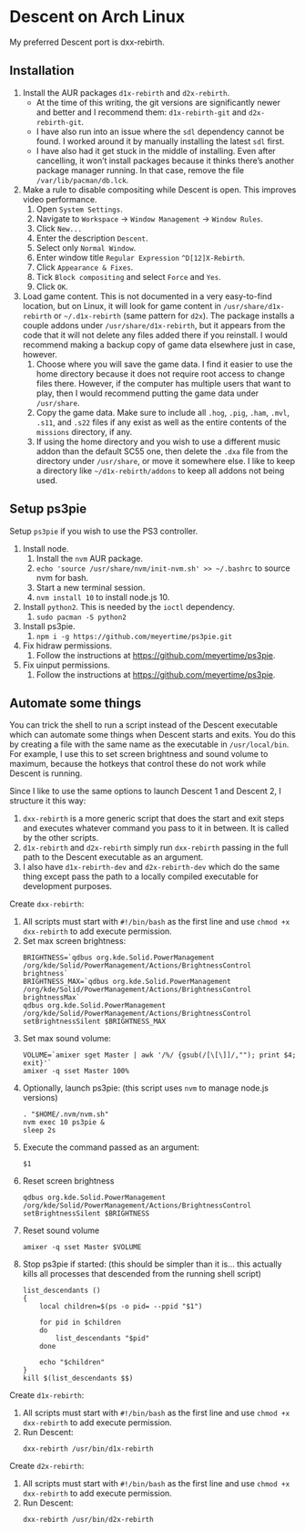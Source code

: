 # Descent on Arch Linux

My preferred Descent port is dxx-rebirth.

## Installation

1. Install the AUR packages `d1x-rebirth` and `d2x-rebirth`.
    - At the time of this writing, the git versions are significantly newer and better and I recommend them: `d1x-rebirth-git` and `d2x-rebirth-git`.
    - I have also run into an issue where the `sdl` dependency cannot be found.  I worked around it by manually installing the latest `sdl` first.
    - I have also had it get stuck in the middle of installing.  Even after cancelling, it won’t install packages because it thinks there’s another package manager running.  In that case, remove the file `/var/lib/pacman/db.lck`.
2. Make a rule to disable compositing while Descent is open.  This improves video performance.
    1. Open `System Settings`.
    2. Navigate to `Workspace` → `Window Management` → `Window Rules`.
    3. Click `New...`
    4. Enter the description `Descent`.
    5. Select only `Normal Window`.
    6. Enter window title `Regular Expression` `^D[12]X-Rebirth`.
    7. Click `Appearance & Fixes`.
    8. Tick `Block compositing` and select `Force` and `Yes`.
    9. Click `OK`.
3. Load game content.  This is not documented in a very easy-to-find location, but on Linux, it will look for game content in `/usr/share/d1x-rebirth` or `~/.d1x-rebirth` (same pattern for `d2x`).  The package installs a couple addons under `/usr/share/d1x-rebirth`, but it appears from the code that it will not delete any files added there if you reinstall.  I would recommend making a backup copy of game data elsewhere just in case, however.
    1. Choose where you will save the game data.  I find it easier to use the home directory because it does not require root access to change files there.  However, if the computer has multiple users that want to play, then I would recommend putting the game data under `/usr/share`.
    2. Copy the game data.  Make sure to include all `.hog`, `.pig`, `.ham`, `.mvl`, `.s11`, and `.s22` files if any exist as well as the entire contents of the `missions` directory, if any.
    3. If using the home directory and you wish to use a different music addon than the default SC55 one, then delete the `.dxa` file from the directory under `/usr/share`, or move it somewhere else.  I like to keep a directory like `~/d1x-rebirth/addons` to keep all addons not being used.

## Setup ps3pie

Setup `ps3pie` if you wish to use the PS3 controller.

1. Install node.
    1. Install the `nvm` AUR package.
    2. `echo 'source /usr/share/nvm/init-nvm.sh' >> ~/.bashrc` to source nvm for bash.
    3. Start a new terminal session.
    4. `nvm install 10` to install node.js 10.
2. Install `python2`.  This is needed by the `ioctl` dependency.
    1. `sudo pacman -S python2`
3. Install ps3pie.
    1. `npm i -g https://github.com/meyertime/ps3pie.git`
4. Fix hidraw permissions.
    1. Follow the instructions at https://github.com/meyertime/ps3pie.
5. Fix uinput permissions.
    1. Follow the instructions at https://github.com/meyertime/ps3pie.

## Automate some things

You can trick the shell to run a script instead of the Descent executable which can automate some things when Descent starts and exits.  You do this by creating a file with the same name as the executable in `/usr/local/bin`.  For example, I use this to set screen brightness and sound volume to maximum, because the hotkeys that control these do not work while Descent is running.

Since I like to use the same options to launch Descent 1 and Descent 2, I structure it this way:

1. `dxx-rebirth` is a more generic script that does the start and exit steps and executes whatever command you pass to it in between.  It is called by the other scripts.
2. `d1x-rebirth` and `d2x-rebirth` simply run `dxx-rebirth` passing in the full path to the Descent executable as an argument.
3. I also have `d1x-rebirth-dev` and `d2x-rebirth-dev` which do the same thing except pass the path to a locally compiled executable for development purposes.

Create `dxx-rebirth`:

1. All scripts must start with `#!/bin/bash` as the first line and use `chmod +x dxx-rebirth` to add execute permission.
2. Set max screen brightness:
    ```
    BRIGHTNESS=`qdbus org.kde.Solid.PowerManagement /org/kde/Solid/PowerManagement/Actions/BrightnessControl brightness`
    BRIGHTNESS_MAX=`qdbus org.kde.Solid.PowerManagement /org/kde/Solid/PowerManagement/Actions/BrightnessControl brightnessMax`
    qdbus org.kde.Solid.PowerManagement /org/kde/Solid/PowerManagement/Actions/BrightnessControl setBrightnessSilent $BRIGHTNESS_MAX
    ```
3. Set max sound volume:
    ```
    VOLUME=`amixer sget Master | awk '/%/ {gsub(/[\[\]]/,""); print $4; exit}'`
    amixer -q sset Master 100%
    ```
4. Optionally, launch ps3pie:  (this script uses `nvm` to manage node.js versions)
    ```
    . "$HOME/.nvm/nvm.sh"
    nvm exec 10 ps3pie &
    sleep 2s
    ```
5. Execute the command passed as an argument:
    ```
    $1
    ```
6. Reset screen brightness
    ```
    qdbus org.kde.Solid.PowerManagement /org/kde/Solid/PowerManagement/Actions/BrightnessControl setBrightnessSilent $BRIGHTNESS
    ```
7. Reset sound volume
    ```
    amixer -q sset Master $VOLUME
    ```
8. Stop ps3pie if started:  (this should be simpler than it is...  this actually kills all processes that descended from the running shell script)
    ```
    list_descendants ()
    {
        local children=$(ps -o pid= --ppid "$1")
        
        for pid in $children
        do
            list_descendants "$pid"
        done
        
        echo "$children"
    }
    kill $(list_descendants $$)
    ```

Create `d1x-rebirth`:

1. All scripts must start with `#!/bin/bash` as the first line and use `chmod +x dxx-rebirth` to add execute permission.
2. Run Descent:
    ```
    dxx-rebirth /usr/bin/d1x-rebirth
    ```

Create `d2x-rebirth`:

1. All scripts must start with `#!/bin/bash` as the first line and use `chmod +x dxx-rebirth` to add execute permission.
2. Run Descent:
    ```
    dxx-rebirth /usr/bin/d2x-rebirth
    ```
